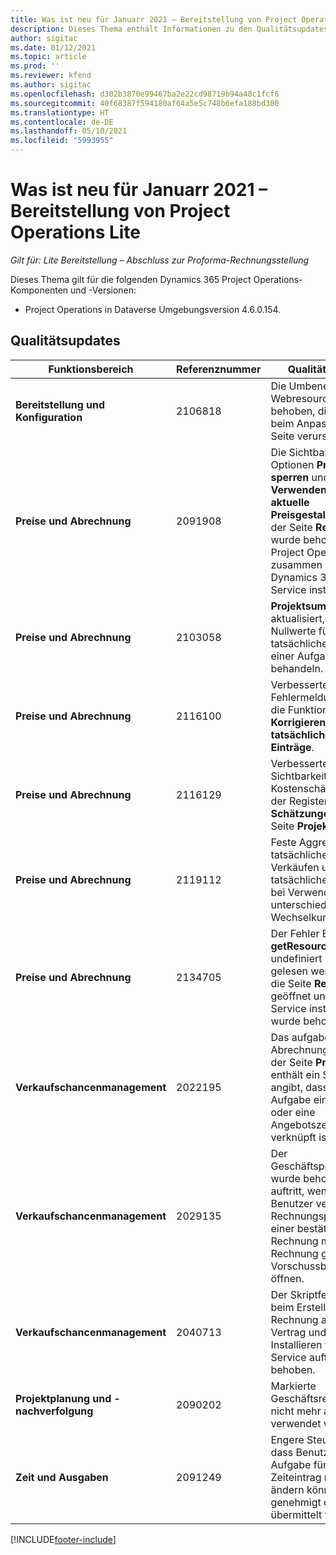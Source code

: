 ```yaml
---
title: Was ist neu für Januarr 2021 – Bereitstellung von Project Operations Lite
description: Dieses Thema enthält Informationen zu den Qualitätsupdates, die in der Version von Project Operations-Lite-Bereitstellung vom Januar 2021 verfügbar sind.
author: sigitac
ms.date: 01/12/2021
ms.topic: article
ms.prod: ''
ms.reviewer: kfend
ms.author: sigitac
ms.openlocfilehash: d302b3870e99467ba2e22cd98719b94a48c1fcf6
ms.sourcegitcommit: 40f68387f594180af64a5e5c748b6efa188bd300
ms.translationtype: HT
ms.contentlocale: de-DE
ms.lasthandoff: 05/10/2021
ms.locfileid: "5993955"
---
```

# <a name="whats-new-january-2021---project-operations-lite-deployment"></a>Was ist neu für Januarr 2021 – Bereitstellung von Project Operations Lite


_Gilt für: Lite Bereitstellung – Abschluss zur Proforma-Rechnungsstellung_

Dieses Thema gilt für die folgenden Dynamics 365 Project Operations-Komponenten und -Versionen:

  - Project Operations in Dataverse Umgebungsversion 4.6.0.154.
  
## <a name="quality-updates"></a>Qualitätsupdates

| **Funktionsbereich** | **Referenznummer** | **Qualitätsupdate** |
| --- | --- | --- |
| **Bereitstellung und Konfiguration** | 2106818 | Die Umbenennung der Webresource wurde behoben, die Probleme beim Anpassen einer Seite verursachte. |
| **Preise und Abrechnung** | 2091908 | Die Sichtbarkeit der Optionen **Preise sperren** und **Verwenden Sie die aktuelle Preisgestaltung** auf der Seite **Rechnung** wurde behoben, wenn Project Operations zusammen mit Dynamics 365 Field Service installiert wird. |
| **Preise und Abrechnung** | 2103058 | **Projektsummen** aktualisiert, um Nullwerte für die tatsächlichen Kosten einer Aufgabe zu behandeln. |
| **Preise und Abrechnung** | 2116100 | Verbesserte Fehlermeldungen für die Funktionalität **Korrigieren Sie die tatsächlichen Einträge**. |
| **Preise und Abrechnung** | 2116129 | Verbesserte Sichtbarkeit der Kostenschätzungen auf der Registerkarte **Schätzungen** auf der Seite **Projekte**. |
| **Preise und Abrechnung** | 2119112 | Feste Aggregation von tatsächlichen Verkäufen und tatsächlichen Kosten bei Verwendung unterschiedlicher Wechselkurse. |
| **Preise und Abrechnung** | 2134705 | Der Fehler Eigenschaft **getResourceString** von undefiniert kann nicht gelesen werden, wenn die Seite **Rechnung** geöffnet und Field Service installiert ist, wurde behoben. |
| **Verkaufschancenmanagement** | 2022195 | Das aufgabenbasierte Abrechnungsraster auf der Seite **Projekt** enthält ein Symbol, das angibt, dass mit dieser Aufgabe ein Vertrag oder eine Angebotszeile verknüpft ist. |
| **Verkaufschancenmanagement** | 2029135 | Der Geschäftsprozessfehler wurde behoben, der auftritt, wenn ein Benutzer versucht, eine Rechnungsposition auf einer bestätigten Rechnung mit einem in Rechnung gestellten Vorschussbetrag zu öffnen. |
| **Verkaufschancenmanagement** | 2040713 | Der Skriptfehler, der beim Erstellen einer Rechnung aus einem Vertrag und beim Installieren von Field Service auftritt, wurde behoben. |
| **Projektplanung und -nachverfolgung** | 2090202 | Markierte Geschäftsregeln, die nicht mehr als **Veraltet** verwendet werden. |
| **Zeit und Ausgaben** | 2091249 | Engere Steuerung, so dass Benutzer die Aufgabe für einen Zeiteintrag nicht ändern können, der genehmigt oder übermittelt wurde. |


[!INCLUDE[footer-include](../../includes/footer-banner.md)]
